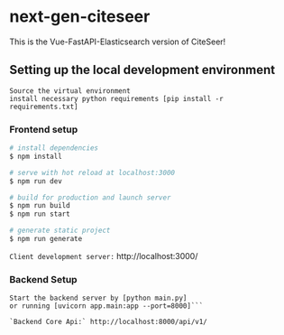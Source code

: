 # next-gen-citeseer
This is the Vue-FastAPI-Elasticsearch version of CiteSeer!

## Setting up the local development environment

```
Source the virtual environment
install necessary python requirements [pip install -r requirements.txt]
```
### Frontend setup
```bash
# install dependencies
$ npm install

# serve with hot reload at localhost:3000
$ npm run dev

# build for production and launch server
$ npm run build
$ npm run start

# generate static project
$ npm run generate
```
`Client development server:` http://localhost:3000/

### Backend Setup
```Navigate into the backend directory [cd server]
Start the backend server by [python main.py]
or running [uvicorn app.main:app --port=8000]```

`Backend Core Api:` http://localhost:8000/api/v1/
